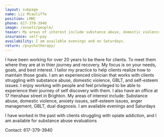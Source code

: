 ```yaml
---
layout: subpage
name: Liz Mcauliffe
position: LMHC
phone: 617-379-3940
image: /assets/people/
teaser: My areas of interest include substance abuse, domestic violence, anxiety issues, self-esteem issues, anger management, GBLT, dual diagnosis. I am available evenings and Saturdays 
insurance: self-pay
availability: I am available evenings and on Saturdays. 
return: /psychotherapy/
---
```

I have been working for over 20 years to be there for clients. To meet them where they are at in thier journey and recovery. My focus is on your needs, goals, and best interest. I tailor my practice to help clients realize how to maintain those goals. I am an experienced clinician that works with clients struggling with substance abuse, domestic violence, GBLT, and self-esteem issues. I enjoy working with people and feel privileged to be able to experience their journey of self discovery with them. I also have an office at 17 Henshaw street in Brighton.
My areas of interest include: Substance abuse, domestic violence, anxiety issues, self-esteem issues, anger management, GBLT, dual diagnosis. I am available evenings and Saturdays

I have worked in the past with clients struggling with opiate addiction, and I am available for substance abuse evaluations

Contact: 617-379-3940
